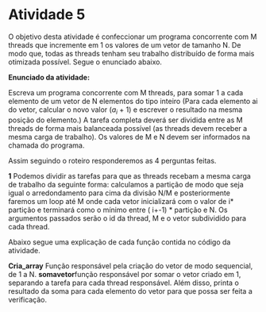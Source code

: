 # Atividade 5
O objetivo desta atividade é confeccionar um programa concorrente com M threads que incremente em 1 os valores de um vetor de tamanho N. De modo que,
todas as threads tenham seu trabalho distribuído de forma mais otimizada possível. Segue o enunciado abaixo.

**Enunciado da atividade:**

Escreva um programa concorrente com M threads, para somar 1 a cada elemento de um vetor de N elementos do tipo inteiro (Para cada elemento ai do vetor, calcular o novo valor ($a_i$ + 1) e escrever o resultado na mesma posição do elemento.) A tarefa completa deverá ser dividida entre as M threads de forma mais balanceada possível (as threads devem receber a mesma carga de trabalho). Os valores de M e N
devem ser informados na chamada do programa.

Assim seguindo o roteiro responderemos as 4 perguntas feitas.

**1** Podemos dividir as tarefas para que as threads recebam a mesma carga de trabalho da seguinte forma: 
calculamos a partição de modo que seja igual o arredondamento para cima da divisão N/M e posteriormente faremos um loop até M onde cada vetor inicializará com o valor de i* partição e terminará como o mínimo entre ( i+-1) * partição e N. Os argumentos passados serão o id da thread, M e o vetor subdividido para cada thread.

Abaixo segue uma explicação de cada função contida no código da atividade.

**Cria_array** Função responsável pela criação do vetor de modo sequencial, de 1 a N.
**somavetor**função responsável por somar o vetor criado em 1, separando  a tarefa para cada thread responsável. Além disso, printa o resultado da soma para cada elemento do vetor para que possa ser feita a verificação.

